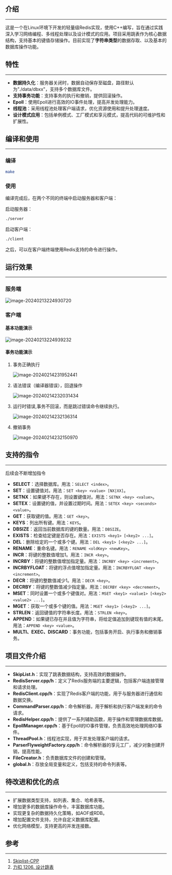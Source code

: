 ## 介绍

___

​	这是一个在Linux环境下开发的轻量级Redis实现，使用C++编写，旨在通过实践深入学习网络编程、多线程处理以及设计模式的应用。项目采用跳表作为核心数据结构，支持基本的键值存储操作。目前实现了**字符串类型**的数据存取、以及基本的数据库操作功能。

## 特性

___

- **数据持久化**：服务器关闭时，数据自动保存至磁盘，路径默认为"./data/dbxx"，支持多个数据库文件。
- **支持事务功能**：支持事务的执行和撤销，提供回滚操作。
- **Epoll**：使用Epoll进行高效的IO事件处理，提高并发处理能力。
- **线程池**：采用线程池处理客户端请求，优化资源使用和提升处理速度。
- **设计模式应用**：包括单例模式、工厂模式和享元模式，提高代码的可维护性和扩展性。

## 编译和使用

___

### 编译

```bash
make
```

### 使用

编译完成后，在两个不同的终端中启动服务器和客户端：

启动服务器：

```bash
./server
```

启动客户端：

```bash
./client
```

之后，可以在客户端终端使用Redis支持的命令进行操作。

## 运行效果

___

### 服务端

![image-20240213224930720](README.assets/image-20240213224930720.png)

### 客户端

#### 基本功能演示

![image-20240213224939232](README.assets/image-20240213224939232.png)

#### 事务功能演示

1. 事务正确执行

   ![image-20240214231952441](README.assets/image-20240214231952441.png)

2. 语法错误（编译器错误），回退操作

   ![image-20240214232031434](README.assets/image-20240214232031434.png)

3. 运行时错误,事务不回滚，而是跳过错误命令继续执行。

   ![image-20240214232136314](README.assets/image-20240214232136314.png)

4. 撤销事务

   ![image-20240214232150970](README.assets/image-20240214232150970.png)

## 支持的指令

___

后续会不断增加指令

- **SELECT**：选择数据库。用法：`SELECT <index>`。
- **SET**：设置键值对。用法：`SET <key> <value> [NX|XX]`。
- **SETNX**：如果键不存在，则设置键值对。用法：`SETNX <key> <value>`。
- **SETEX**：设置键的值，并设置过期时间。用法：`SETEX <key> <seconds> <value>`。
- **GET**：获取键的值。用法：`GET <key>`。
- **KEYS**：列出所有键。用法：`KEYS`。
- **DBSIZE**：返回当前数据库的键的数量。用法：`DBSIZE`。
- **EXISTS**：检查给定键是否存在。用法：`EXISTS <key1> [<key2> ...]`。
- **DEL**：删除给定的一个或多个键。用法：`DEL <key1> [<key2> ...]`。
- **RENAME**：重命名键。用法：`RENAME <oldKey> <newKey>`。
- **INCR**：将键的整数值增加1。用法：`INCR <key>`。
- **INCRBY**：将键的整数值增加指定量。用法：`INCRBY <key> <increment>`。
- **INCRBYFLOAT**：将键的浮点值增加指定量。用法：`INCRBYFLOAT <key> <increment>`。
- **DECR**：将键的整数值减少1。用法：`DECR <key>`。
- **DECRBY**：将键的整数值减少指定量。用法：`DECRBY <key> <decrement>`。
- **MSET**：同时设置一个或多个键值对。用法：`MSET <key1> <value1> [<key2> <value2> ...]`。
- **MGET**：获取一个或多个键的值。用法：`MGET <key1> [<key2> ...]`。
- **STRLEN**：返回键值的字符串长度。用法：`STRLEN <key>`。
- **APPEND**：如果键已存在并且值为字符串，将给定值追加到键现有值的末尾。用法：`APPEND <key> <value>`。
- **MULTI、EXEC、DISCARD**：事务功能，包括事务开启、执行事务和撤销事务。

## 项目文件介绍

___

- **SkipList.h**：实现了跳表数据结构，支持高效的数据操作。
- **RedisServer.cpp/h**：定义了Redis服务端的主要逻辑，包括客户端连接管理和请求处理。
- **RedisClient.cpp/h**：实现了Redis客户端的功能，用于与服务器进行通信和数据交换。
- **CommandParser.cpp/h**：命令解析器，用于解析和执行客户端发来的命令请求。
- **RedisHelper.cpp/h**：提供了一系列辅助函数，用于操作和管理数据库数据。
- **EpollManager.cpp/h**：基于Epoll的IO事件管理，负责高效地处理网络IO事件。
- **ThreadPool.h**：线程池实现，用于并发处理客户端的请求。
- **ParserFlyweightFactory.cpp/h**：命令解析器的享元工厂，减少对象创建开销，提高性能。
- **FileCreator.h**：负责数据库文件的创建和管理。
- **global.h**：存放全局变量和定义，包括支持的命令列表等。

## 待改进和优化的点

___

- 扩展数据类型支持，如列表、集合、哈希表等。
- 增加更多的数据库操作命令，丰富数据库功能。
- 实现更复杂的数据持久化策略，如AOF或RDB。
- 增加配置文件支持，允许自定义数据库配置。
- 优化网络模型，支持更高的并发连接数。

## 参考

___

1. [Skiplist-CPP](https://github.com/youngyangyang04/Skiplist-CPP.git)
2. [力扣 1206. 设计跳表](https://leetcode.cn/problems/design-skiplist/)

